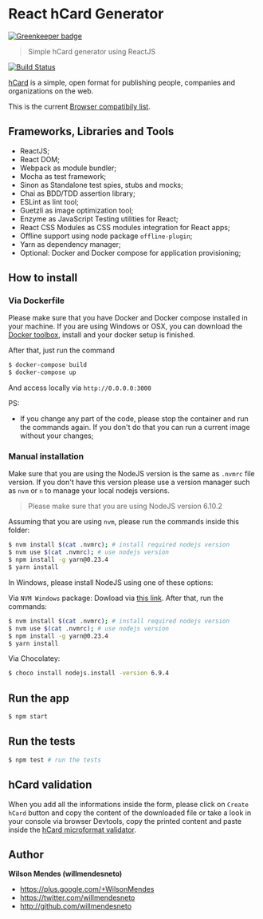 # React hCard Generator

[![Greenkeeper badge](https://badges.greenkeeper.io/willmendesneto/react-hcard-generator.svg)](https://greenkeeper.io/)

> Simple hCard generator using ReactJS


[![Build Status](https://travis-ci.org/willmendesneto/react-hcard-generator.png?branch=master)](https://travis-ci.org/willmendesneto/react-hcard-generator)


[hCard](http://microformats.org/wiki/hCard) is a simple, open format for publishing people, companies and organizations on the web.

This is the current [Browser compatibily list](http://browserl.ist/?q=last+2+versions%2C+Safari+8%2C+ios+7%2C+ie+10).


## Frameworks, Libraries and Tools

- ReactJS;
- React DOM;
- Webpack as module bundler;
- Mocha as test framework;
- Sinon as Standalone test spies, stubs and mocks;
- Chai as BDD/TDD assertion library;
- ESLint as lint tool;
- Guetzli as image optimization tool;
- Enzyme as JavaScript Testing utilities for React;
- React CSS Modules as CSS modules integration for React apps;
- Offline support using node package `offline-plugin`;
- Yarn as dependency manager;
- Optional: Docker and Docker compose for application provisioning;


## How to install

### Via Dockerfile


Please make sure that you have Docker and Docker compose installed in your machine. If you are using Windows or OSX, you can download the [Docker toolbox](https://www.docker.com/products/docker-toolbox), install and your docker setup is finished.

After that, just run the command

```bash
$ docker-compose build
$ docker-compose up
```

And access locally via `http://0.0.0.0:3000`

PS:

- If you change any part of the code, please stop the container and run the commands again. If you don't do that you can run a current image without your changes; 


### Manual installation

Make sure that you are using the NodeJS version is the same as `.nvmrc` file version. If you don't have this version please use a version manager such as `nvm` or `n` to manage your local nodejs versions.

> Please make sure that you are using NodeJS version 6.10.2

Assuming that you are using `nvm`, please run the commands inside this folder:

```bash
$ nvm install $(cat .nvmrc); # install required nodejs version
$ nvm use $(cat .nvmrc); # use nodejs version
$ npm install -g yarn@0.23.4
$ yarn install
```

In Windows, please install NodeJS using one of these options:

Via `NVM Windows` package: Dowload via [this link](https://github.com/coreybutler/nvm-windows). After that, run the commands:

```bash
$ nvm install $(cat .nvmrc); # install required nodejs version
$ nvm use $(cat .nvmrc); # use nodejs version
$ npm install -g yarn@0.23.4
$ yarn install
```

Via Chocolatey:

```bash
$ choco install nodejs.install -version 6.9.4
```


## Run the app

```bash
$ npm start
```


## Run the tests

```bash
$ npm test # run the tests
```


## hCard validation

When you add all the informations inside the form, please click on `Create hCard` button and copy the content of the downloaded file or take a look in your console via browser Devtools, copy the printed content and paste inside the [hCard microformat validator](http://hcard.geekhood.net/).


## Author

**Wilson Mendes (willmendesneto)**
+ <https://plus.google.com/+WilsonMendes>
+ <https://twitter.com/willmendesneto>
+ <http://github.com/willmendesneto>

